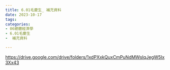```yaml
---
title: 6.01毛慶生_ 補充資料
date: 2023-10-17
tags: 
categories:
- 06總體經濟學
- 6.01毛慶生
-  補充資料

---
```

https://drive.google.com/drive/folders/1xdPXxkQuxCmPuNdMWsIqJegW5Ix3Xx43
